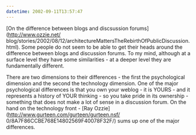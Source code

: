 ```yaml
---
datetime: 2002-09-11T13:57:47
---
```

[On the difference between blogs and discsussion forums](http://www.ozzie.net/ blog/stories/2002/08/12/architectureMattersTheRebirthOfPublicDiscussion.html). Some people do not seem to be able to get their heads around the difference between blogs and discussion forums. To my mind, although at a surface level they have some similarities - at a deeper level they are fundamentally different.

There are two dimensions to their differences - the first the psychological dimension and the second the technology dimension. One of the major psychological differences is that you own your weblog - it is YOURS - and it represents a history of YOUR thinking - so you take pride in its ownership - something that does not make a lot of sense in a discussion forum. On the hand on the technology front - [Ray Ozzie](http://www.gurteen.com/gurteen/gurteen.nsf/ 0/8A7F86CCBE768E14802569F40078F32F/) sums up one of the major differences.